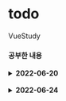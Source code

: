 # todo
 VueStudy

#### 공부한 내용
<details>
<summary><b>2022-06-20</b></summary>
<div markdown="1">       
<ul>
    <li>v-model 사용</li>
    <li>v-for 사용</li>
    <li>ref</li>
    <li>{{ index }} 인자 받아 올 수 있다.</li>
    <li>keydown.enter : enter를 keydown 했을때만.</li>
</ul>

<details>
<summary><b>cmd</b></summary>
<div markdown="1">

```html

    // 드라이버 이동
    cd /d D:\ 

    // cd Directory 경로 -> 경로로 이동

    // VS Code 실행, . <- 현재 폴더를 가르킴
    code . 

    // material Icon Theme <<< VS Code 폴더 예쁘게 해줌

```
</div>
</details>
</div>
<details>
<summary><b>공부(업데이트) 할 내용</b></summary>
<div markdown="1">
    <ul>
        <li>Data DB에 저장 --> DB 연결(Back)</li>
        <li>component화 --> 유튜브 찾아볼 것 </li>
    </ul>
</div>
</details>
</details>

<br>

<details>
<summary><b>2022-06-24</b></summary>
<div markdown="1">     
<h3>npm 내용</h3>
    <li>vue : JS 프레임워크</li>  
    <li>vue-loader : Vue 파일을 JS파일로 변환해준다.</li>  
    <li>vue-template-compiler : Vue 파일을 JS로 변환해준다.</li>  
    <li>webpack : 파일을 일부 변형하여 코드를 전달하고 하나로 묶어주는 도구.</li>  
    <li>webpack-cli : webpack 명령을 실행하는 사용하는 cli. </li>  
    <li>babel-loader : 우리의 코드를 브라우저에 맞는 코드로 변환해준다.  </li>  
    <li>Linter/formatter : coding convention </li>  
    <li>E2E : End to End testing </li>  
    <li>cd : change Directory </li>  
    <li>
        <details>
            <summary><b>package.json "browserlist"</b></summary>
            <li> >1% : 전세계 사용자가 최소 1% 이상인 browser에만 실행</li>
            <li> Last 2 versions : 최근 두 개 version만 지원</li>
            <li> not ie 11 : IE 11에는 지원 안함</li>
        </details>
    </li>  

<br>

<h3></h3>
</div>
</details>